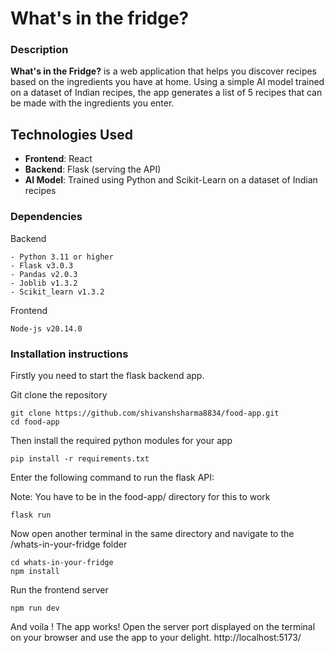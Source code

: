 # What's in the fridge? 

### Description 

**What's in the Fridge?** is a web application that helps you discover recipes based on the ingredients you have at home. Using a simple AI model trained on a dataset of Indian recipes, the app generates a list of 5 recipes that can be made with the ingredients you enter.

## Technologies Used

- **Frontend**: React
- **Backend**: Flask (serving the API)
- **AI Model**: Trained using Python and Scikit-Learn on a dataset of Indian recipes


### Dependencies 

Backend

```
- Python 3.11 or higher 
- Flask v3.0.3
- Pandas v2.0.3
- Joblib v1.3.2
- Scikit_learn v1.3.2
```

Frontend

```
Node-js v20.14.0
```

### Installation instructions 

Firstly you need to start the flask backend app. 

Git clone the repository 

```
git clone https://github.com/shivanshsharma8834/food-app.git
cd food-app
```

Then install the required python modules for your app 

```
pip install -r requirements.txt
```

Enter the following command to run the flask API:

Note: You have to be in the food-app/ directory for this to work

```
flask run 
```

Now open another terminal in the same directory and navigate to the /whats-in-your-fridge folder

```
cd whats-in-your-fridge
npm install 
```

Run the frontend server 

```
npm run dev
```

And voila ! The app works! 
Open the server port displayed on the terminal on your browser and use the app to your delight.
http://localhost:5173/





